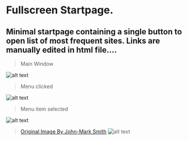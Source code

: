 # Fullscreen Startpage.

## Minimal startpage containing a single button to open list of most frequent sites. Links are manually edited in html file....

>Main Window

![alt text](http://i.imgur.com/XYoNxeg.png "Main Window with menu unclicked")

>Menu clicked

![alt text](http://i.imgur.com/NBw1NEj.png "Menu clicked")

>Menu item selected

![alt text](http://i.imgur.com/UWlWdOw.png "Menu item selected")

> [Original Image By John-Mark Smith](https://unsplash.com/photos/bqpsxgfG4pE)
![alt text](https://unsplash.com/photos/bqpsxgfG4pE "John-Mark Smith")
